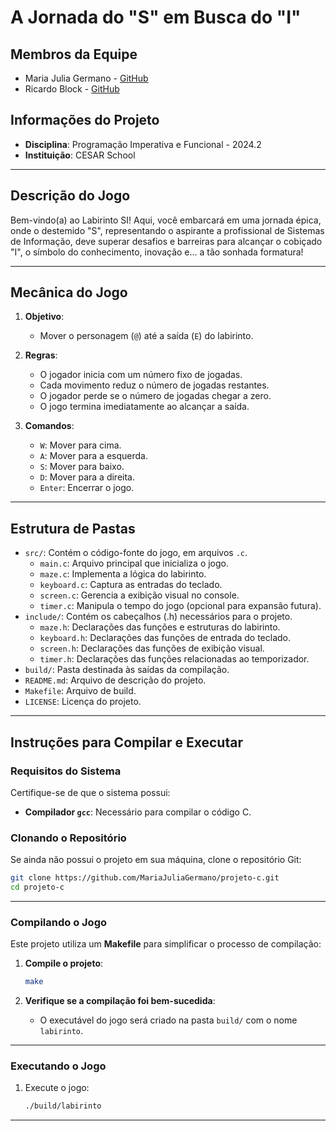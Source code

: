 
# **A Jornada do "S" em Busca do "I"**

## **Membros da Equipe**
- Maria Julia Germano - [GitHub](https://github.com/MariaJuliaGermano)
- Ricardo Block - [GitHub](https://github.com/RicardoBV)

## **Informações do Projeto**
- **Disciplina**: Programação Imperativa e Funcional - 2024.2
- **Instituição**: CESAR School

---

## **Descrição do Jogo**

Bem-vindo(a) ao Labirinto SI! Aqui, você embarcará em uma jornada épica, onde o destemido "S", representando o aspirante a profissional de Sistemas de Informação, deve superar desafios e barreiras para alcançar o cobiçado "I", o símbolo do conhecimento, inovação e... a tão sonhada formatura!

---

## **Mecânica do Jogo**

1. **Objetivo**:
   - Mover o personagem (`@`) até a saída (`E`) do labirinto.

2. **Regras**:
   - O jogador inicia com um número fixo de jogadas.
   - Cada movimento reduz o número de jogadas restantes.
   - O jogador perde se o número de jogadas chegar a zero.
   - O jogo termina imediatamente ao alcançar a saída.

3. **Comandos**:
   - `W`: Mover para cima.
   - `A`: Mover para a esquerda.
   - `S`: Mover para baixo.
   - `D`: Mover para a direita.
   - `Enter`: Encerrar o jogo.

---

## **Estrutura de Pastas**

- `src/`: Contém o código-fonte do jogo, em arquivos `.c`.
  - `main.c`: Arquivo principal que inicializa o jogo.
  - `maze.c`: Implementa a lógica do labirinto.
  - `keyboard.c`: Captura as entradas do teclado.
  - `screen.c`: Gerencia a exibição visual no console.
  - `timer.c`: Manipula o tempo do jogo (opcional para expansão futura).
- `include/`: Contém os cabeçalhos (.h) necessários para o projeto.
  - `maze.h`: Declarações das funções e estruturas do labirinto.
  - `keyboard.h`: Declarações das funções de entrada do teclado.
  - `screen.h`: Declarações das funções de exibição visual.
  - `timer.h`: Declarações das funções relacionadas ao temporizador.
- `build/`: Pasta destinada às saídas da compilação.
- `README.md`: Arquivo de descrição do projeto.
- `Makefile`: Arquivo de build.
- `LICENSE`: Licença do projeto.

---

## **Instruções para Compilar e Executar**

### **Requisitos do Sistema**

Certifique-se de que o sistema possui:
- **Compilador `gcc`**: Necessário para compilar o código C.

### **Clonando o Repositório**

Se ainda não possui o projeto em sua máquina, clone o repositório Git:

```bash
git clone https://github.com/MariaJuliaGermano/projeto-c.git
cd projeto-c
```

---

### **Compilando o Jogo**

Este projeto utiliza um **Makefile** para simplificar o processo de compilação:

1. **Compile o projeto**:
   ```bash
   make
   ```

2. **Verifique se a compilação foi bem-sucedida**:
   - O executável do jogo será criado na pasta `build/` com o nome `labirinto`.

---

### **Executando o Jogo**

1. Execute o jogo:
   ```bash
   ./build/labirinto
   ```

---
